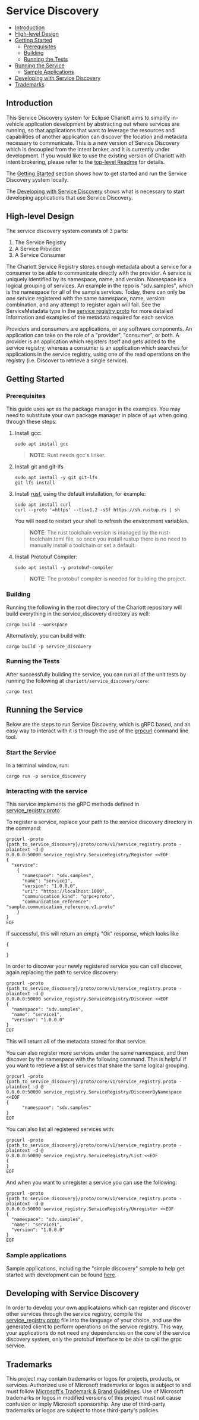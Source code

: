 # Service Discovery

- [Introduction](#introduction)
- [High-level Design](#high-level-design)
- [Getting Started](#getting-started)
  - [Prerequisites](#prerequisites)
  - [Building](#building)
  - [Running the Tests](#running-the-tests)
- [Running the Service](#running-the-service)
  - [Sample Applications](#sample-applications)
- [Developing with Service Discovery](#developing-with-service-discovery)
- [Trademarks](#trademarks)

## Introduction

This Service Discovery system for Eclipse Chariott aims to simplify in-vehicle application
development by abstracting out where services are running, so that applications that want to
leverage the resources and capabilities of another application can discover the location and
metadata necessary to communicate. This is a new version of Service Discovery which is decoupled
from the intent broker, and it is currently under development. If you would like to use the
existing version of Chariott with intent brokering, please refer to the
[top-level Readme](./../README.md) for details.

The [Getting Started](#getting-started) section shows how to get started and run the Service
Discovery system locally.

The [Developing with Service Discovery](#developing-with-service-discovery) shows what is necessary
to start developing applications that use Service Discovery.

## High-level Design

The service discovery system consists of 3 parts:

1. The Service Registry
2. A Service Provider
3. A Service Consumer

The Chariott Service Registry stores enough metadata about a service for a consumer to be able to
communicate directly with the provider. A service is uniquely identified by its namespace, name,
and version. Namespace is a logical grouping of services. An example in the repo is "sdv.samples",
which is the namespace for all of the sample services. Today, there can only be one service
registered with the same namespace, name, version combination, and any attempt to register again
will fail. See the ServiceMetadata type in the
[service registry proto](./proto/core/v1/service_registry.proto) for more detailed information and
examples of the metadata required for each service.

Providers and consumers are applications, or any software components. An application can take on
the role of a "provider", "consumer", or both. A provider is an application which registers itself
and gets added to the service registry, whereas a consumer is an application which searches for
applications in the service registry, using one of the read operations on the registry (i.e.
Discover to retrieve a single service).

## Getting Started

### Prerequisites

This guide uses `apt` as the package manager in the examples. You may need to substitute your own
package manager in place of `apt` when going through these steps.

1. Install gcc:

    ```shell
    sudo apt install gcc
    ```

    > **NOTE**: Rust needs gcc's linker.

1. Install git and git-lfs

    ```shell
    sudo apt install -y git git-lfs
    git lfs install
    ```

1. Install [rust](https://rustup.rs/#), using the default installation, for example:

    ```shell
    sudo apt install curl
    curl --proto '=https' --tlsv1.2 -sSf https://sh.rustup.rs | sh
    ```

    You will need to restart your shell to refresh the environment variables.

    > **NOTE**: The rust toolchain version is managed by the rust-toolchain.toml file, so once you
                install rustup there is no need to manually install a toolchain or set a default.

1. Install Protobuf Compiler:

    ```shell
    sudo apt install -y protobuf-compiler
    ```

    > **NOTE**: The protobuf compiler is needed for building the project.

### Building

Running the following in the root directory of the Chariott repository will build everything in the
service_discovery directory as well:

```shell
cargo build --workspace
```

Alternatively, you can build with:

```shell
cargo build -p service_discovery
```

### Running the Tests

After successfully building the service, you can run all of the unit tests by running the following
at `chariott/service_discovery/core`:

```shell
cargo test
```

## Running the Service

Below are the steps to run Service Discovery, which is gRPC based, and an easy way to interact with
it is through the use of the [grpcurl](http://github.com/fullstorydev/grpcurl) command line tool.

### Start the Service

In a terminal window, run:

```shell
cargo run -p service_discovery
```

### Interacting with the service

This service implements the gRPC methods defined in
[service_registry.proto](./proto/core/v1/service_registry.proto)

To register a service, replace your path to the service discovery directory in the command:

```shell
grpcurl -proto {path_to_service_discovery}/proto/core/v1/service_registry.proto -plaintext -d @
0.0.0.0:50000 service_registry.ServiceRegistry/Register <<EOF
{
  "service":
    {
      "namespace": "sdv.samples",
      "name": "service1",
      "version": "1.0.0.0",
      "uri": "https://localhost:1000",
      "communication_kind": "grpc+proto",
      "communication_reference": "sample.communication_reference.v1.proto"
    }
}
EOF
```

If successful, this will return an empty "Ok" response, which looks like

```shell
{

}
```

In order to discover your newly registered service you can call discover, again replacing the path
to service discovery:

```shell
grpcurl -proto {path_to_service_discovery}/proto/core/v1/service_registry.proto -plaintext -d @
0.0.0.0:50000 service_registry.ServiceRegistry/Discover <<EOF
{
  "namespace": "sdv.samples",
  "name": "service1",
  "version": "1.0.0.0"
}
EOF
```

This will return all of the metadata stored for that service.

You can also register more services under the same namespace, and then discover by the namespace with the following command. This is helpful if you want to retrieve a list of services that share the same logical grouping.

```shell
grpcurl -proto {path_to_service_discovery}/proto/core/v1/service_registry.proto -plaintext -d @
0.0.0.0:50000 service_registry.ServiceRegistry/DiscoverByNamespace <<EOF
{
      "namespace": "sdv.samples"
}
EOF
```

You can also list all registered services with:

```shell
grpcurl -proto {path_to_service_discovery}/proto/core/v1/service_registry.proto -plaintext -d @
0.0.0.0:50000 service_registry.ServiceRegistry/List <<EOF
{
}
EOF
```

And when you want to unregister a service you can use the following:

```shell
grpcurl -proto {path_to_service_discovery}/proto/core/v1/service_registry.proto -plaintext -d @
0.0.0.0:50000 service_registry.ServiceRegistry/Unregister <<EOF
{
  "namespace": "sdv.samples",
  "name": "service1",
  "version": "1.0.0.0"
}
EOF
```

### Sample applications

Sample applications, including the "simple discovery" sample to help get started with development
can be found [here](./samples/README.md).

## Developing with Service Discovery

In order to develop your own applicataions which can register and discover other services through
the service registry, compile the [service_registry.proto](./proto/core/v1/service_registry.proto)
file into the language of your choice, and use the generated client to perform operations on the
service registry. This way, your applications do not need any dependencies on the core of the
service discovery system, only the protobuf interface to be able to call the grpc service.

## Trademarks

This project may contain trademarks or logos for projects, products, or services. Authorized use of
Microsoft trademarks or logos is subject to and must follow
[Microsoft's Trademark & Brand Guidelines](https://www.microsoft.com/en-us/legal/intellectualproperty/trademarks/usage/general).
Use of Microsoft trademarks or logos in modified versions of this project must not cause confusion
or imply Microsoft sponsorship.
Any use of third-party trademarks or logos are subject to those third-party's policies.
